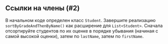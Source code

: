 ## Ссылки на члены (#2)

В начальном коде определен класс `Student`. Завершите реализацию `sortByGradeAndThenByName()` как расширение для `List<Student>`. Сначала отсортируйте студентов по их оценке в порядке убывания (начиная с самой высокой оценки), затем по `lastName`, затем по `firstName`.